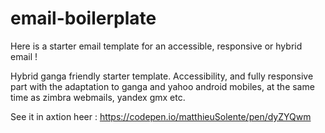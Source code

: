 # email-boilerplate


Here is a starter email template for an accessible, responsive or hybrid email !

Hybrid ganga friendly starter template. Accessibility, and fully responsive part with the adaptation to ganga and yahoo android mobiles, at the same time as zimbra webmails, yandex gmx etc. 

See it in axtion heer : https://codepen.io/matthieuSolente/pen/dyZYQwm

